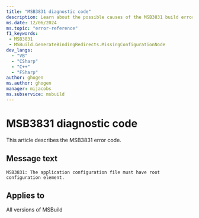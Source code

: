 ```yaml
---
title: "MSB3831 diagnostic code"
description: Learn about the possible causes of the MSB3831 build error, and get troubleshooting tips.
ms.date: 12/06/2024
ms.topic: "error-reference"
f1_keywords:
 - MSB3831
 - MSBuild.GenerateBindingRedirects.MissingConfigurationNode
dev_langs:
  - "VB"
  - "CSharp"
  - "C++"
  - "FSharp"
author: ghogen
ms.author: ghogen
manager: mijacobs
ms.subservice: msbuild
---
```


# MSB3831 diagnostic code

<!-- :::ErrorDefinitionDescription::: -->
<!-- :::editable-content name="introDescription"::: -->
This article describes the MSB3831 error code.
<!-- :::editable-content-end::: -->

## Message text

`MSB3831: The application configuration file must have root configuration element.`

<!-- :::editable-content name="postOutputDescription"::: -->
<!--
{StrBegin="MSB3831: "}
-->
<!-- :::editable-content-end::: -->
<!-- :::ErrorDefinitionDescription-end::: -->

## Applies to

All versions of MSBuild

